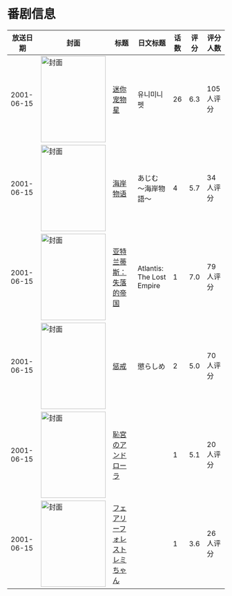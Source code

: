 # 番剧信息

|放送日期|封面|标题|日文标题|话数|评分|评分人数|
|---|---|---|---|---|---|---|
|2001-06-15|<img src="//lain.bgm.tv/pic/cover/c/eb/b1/11911_UGGCq.jpg" alt="封面" style="width:150px;height:200px;object-fit:cover;">|[迷你宠物星](https://bangumi.tv/subject/11911)|유니미니펫|26|6.3|105人评分|
|2001-06-15|<img src="//lain.bgm.tv/pic/cover/c/32/97/61959_qoSaQ.jpg" alt="封面" style="width:150px;height:200px;object-fit:cover;">|[海岸物语](https://bangumi.tv/subject/61959)|あじむ 〜海岸物語〜|4|5.7|34人评分|
|2001-06-15|<img src="//lain.bgm.tv/pic/cover/c/f8/74/62835_2oQpT.jpg" alt="封面" style="width:150px;height:200px;object-fit:cover;">|[亚特兰蒂斯：失落的帝国](https://bangumi.tv/subject/62835)|Atlantis: The Lost Empire|1|7.0|79人评分|
|2001-06-15|<img src="/img/no_icon_subject.png" alt="封面" style="width:150px;height:200px;object-fit:cover;">|[惩戒](https://bangumi.tv/subject/74420)|懲らしめ|2|5.0|70人评分|
|2001-06-15|<img src="/img/no_icon_subject.png" alt="封面" style="width:150px;height:200px;object-fit:cover;">|[恥宮のアンドローラ](https://bangumi.tv/subject/106108)||1|5.1|20人评分|
|2001-06-15|<img src="/img/no_icon_subject.png" alt="封面" style="width:150px;height:200px;object-fit:cover;">|[フェアリーフォレストレミちゃん](https://bangumi.tv/subject/107524)||1|3.6|26人评分|
